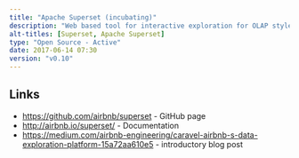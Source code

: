```yaml
---
title: "Apache Superset (incubating)"
description: "Web based tool for interactive exploration for OLAP style data, supporting interactive drag and drop querying, composable dashboards and a SQL workspace (SQL Lab).  Originally built to query Druid, but now supports a wide range of SQL (and NoSQL) databases, with a lightweight semantic layer allowing control of how data sources are displayed in the UI and which fields can be filtered and aggregated.  Users can create Slices (a visualisation of the results of an OLAP style query, with support for a range of visualisations including charts, heat maps, maps, pivot tables, and word clouds amongst others, the ability to configure the query using UI controls, and the ability to configure and customise the visualisation), with multiple slides then composable into a Dashboard (that also support interative filters that connect to multiple slices). Also supports a full SQL IDE (SQL Lab) that supports multiple tabs, a full query history, the ability to apply any data visualisation to results and to browse database metadata, and support for long-running queries using a backend query handler and results store.  Other features include query results caching, a plug-in and extensibility framework, the ability to brand and skin the web application, and a robust security model for controlling access to slices, dashboards and data, with support for a range of authentication methods including OpenID, LDAP and OAuth.  Originally developed by AirBnB in 2015 as Panoramix, before being renamed to Caravel and then to Superset.  Donated to the Apache Foundation in June 2017 and still incubating, with development now led by AirBnB and Hortonworks."
alt-titles: [Superset, Apache Superset]
type: "Open Source - Active"
date: 2017-06-14 07:30
version: "v0.10"
---
```

## Links

* <https://github.com/airbnb/superset> - GitHub page
* <http://airbnb.io/superset/> - Documentation
* <https://medium.com/airbnb-engineering/caravel-airbnb-s-data-exploration-platform-15a72aa610e5> - introductory blog post